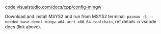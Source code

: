 [code.visualstudio.com/docs/cpp/config-mingw](https://code.visualstudio.com/docs/cpp/config-mingw)

Download and install MSYS2 and run from MSYS2 terminal: `pacman -S --needed base-devel mingw-w64-ucrt-x86_64-toolchain`, ref details in vscode docs (link above).
